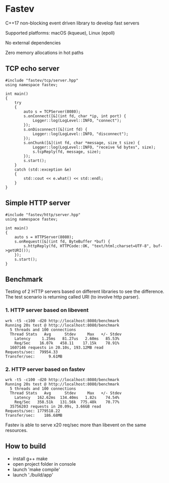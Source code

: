 # Fastev
C++17 non-blocking event driven library to develop fast servers

Supported platforms: macOS (kqueue), Linux (epoll)

No external dependencies

Zero memory allocations in hot paths


## TCP echo server

```cp
#include "fastev/tcp/server.hpp"
using namespace fastev;

int main()
{
    try
    {
        auto s = TCPServer(8080);
        s.onConnect([&](int fd, char *ip, int port) {
            Logger::log(LogLevel::INFO, "connect");
        });
        s.onDisconnect([&](int fd) {
            Logger::log(LogLevel::INFO, "disconnect");
        });
        s.onChunk([&](int fd, char *message, size_t size) {
            Logger::log(LogLevel::INFO, "receive %d bytes", size);
            s.tcpReply(fd, message, size);
        });
        s.start();
    }
    catch (std::exception &e)
    {
        std::cout << e.what() << std::endl;
    }
}
```

## Simple HTTP server

```cp
#include "fastev/http/server.hpp"
using namespace fastev;

int main()
{
    auto s = HTTPServer(8080);
    s.onRequest([&](int fd, ByteBuffer *buf) {
        s.httpReply(fd, HTTPCode::OK, "text/html;charset=UTF-8", buf->getURI());
    });
    s.start();
}
```

## Benchmark
Testing of 2 HTTP servers based on different libraries to see the difference.
The test scenario is returning called URI (to involve http parser).

### 1. HTTP server based on libevent
```
wrk -t5 -c100 -d20 http://localhost:8080/benchmark
Running 20s test @ http://localhost:8080/benchmark
  5 threads and 100 connections
  Thread Stats   Avg      Stdev     Max   +/- Stdev
    Latency     1.25ms   81.27us   2.60ms   85.53%
    Req/Sec    16.07k   458.11    17.15k    78.91%
  1607146 requests in 20.10s, 193.12MB read
Requests/sec:  79954.33
Transfer/sec:      9.61MB
```

### 2. HTTP server based on fastev
```
wrk -t5 -c100 -d20 http://localhost:8080/benchmark
Running 20s test @ http://localhost:8080/benchmark
  5 threads and 100 connections
  Thread Stats   Avg      Stdev     Max   +/- Stdev
    Latency   162.62ms  134.40ms   1.82s    74.54%
    Req/Sec   358.51k   131.56k  775.48k    70.77%
  35756203 requests in 20.09s, 3.66GB read
Requests/sec: 1779518.22
Transfer/sec:    186.68MB

```

Fastev is able to serve x20 req/sec more than libevent on the same resources.


## How to build
- install g++ make
- open project folder in console
- launch 'make compile'
- launch './build/app'